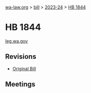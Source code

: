 [wa-law.org](/) > [bill](/bill/) > [2023-24](/bill/2023-24/) > [HB 1844](/bill/2023-24/hb/1844/)

# HB 1844
[leg.wa.gov](https://app.leg.wa.gov/billsummary?BillNumber=1844&Year=2023&Initiative=false)

## Revisions
* [Original Bill](1/)

## Meetings